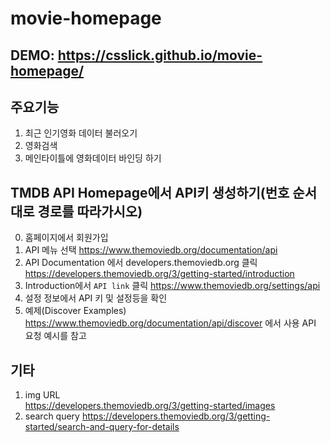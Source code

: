 # movie-homepage
## DEMO: https://csslick.github.io/movie-homepage/  

## 주요기능
1. 최근 인기영화 데이터 불러오기
2. 영화검색  
3. 메인타이틀에 영화데이터 바인딩 하기

## TMDB API Homepage에서 API키 생성하기(번호 순서대로 경로를 따라가시오)
0. 홈페이지에서 회원가입
1. API 메뉴 선택 https://www.themoviedb.org/documentation/api
2. API Documentation 에서  developers.themoviedb.org 클릭  
    https://developers.themoviedb.org/3/getting-started/introduction  
3. Introduction에서  ```API link``` 클릭
    https://www.themoviedb.org/settings/api
4. 설정 정보에서 API 키 및 설정등을 확인
5. 예제(Discover Examples) https://www.themoviedb.org/documentation/api/discover 에서 사용 API 요청 예시를 참고  

## 기타
1. img URL  
  https://developers.themoviedb.org/3/getting-started/images
2. search query
  https://developers.themoviedb.org/3/getting-started/search-and-query-for-details  

